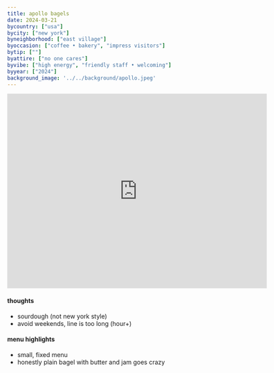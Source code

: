 ```yaml
---
title: apollo bagels
date: 2024-03-21
bycountry: ["usa"]
bycity: ["new york"]
byneighborhood: ["east village"]
byoccasion: ["coffee • bakery", "impress visitors"]
bytip: [""]
byattire: ["no one cares"]
byvibe: ["high energy", "friendly staff • welcoming"]
byyear: ["2024"]
background_image: '../../background/apollo.jpeg'
---
```


<iframe src="https://www.google.com/maps/embed?pb=!1m18!1m12!1m3!1d3023.5121570259907!2d-73.98736842403856!3d40.72875467139112!2m3!1f0!2f0!3f0!3m2!1i1024!2i768!4f13.1!3m3!1m2!1s0x89c259006b5f41ef%3A0x87200d2c9acee1d0!2sApollo%20Bagels!5e0!3m2!1sen!2sus!4v1712667444006!5m2!1sen!2sus" width="600" height="450" style="border:0;" allowfullscreen="" loading="lazy" referrerpolicy="no-referrer-when-downgrade"></iframe>

#### thoughts
* sourdough (not new york style)
* avoid weekends, line is too long (hour+)

#### menu highlights
* small, fixed menu
* honestly plain bagel with butter and jam goes crazy